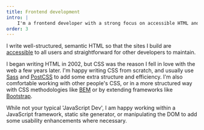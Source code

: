 ```yaml
---
title: Frontend development
intro: |
    I'm a frontend developer with a strong focus on accessible HTML and CSS and some JavaScript enhancements to improve usability.
order: 3
---
```


I write well-structured, semantic HTML so that the sites I build are [accessible](/skills/accessibility) to all users and straightforward for other developers to maintain.

I began writing HTML in 2002, but CSS was the reason I fell in love with the web a few years later. I'm happy writing CSS from scratch, and usually use [Sass](https://sass-lang.com/) and [PostCSS](https://postcss.org/) to add some extra structure and efficiency. I'm also comfortable working with other people's CSS, or in a more structured way with CSS methodologies like [BEM](http://getbem.com/) or by extending frameworks like [Bootstrap](https://getbootstrap.com/).

While not your typical 'JavaScript Dev', I am happy working within a JavaScript framework, static site generator, or manipulating the DOM to add some usability enhancements where necessary.
